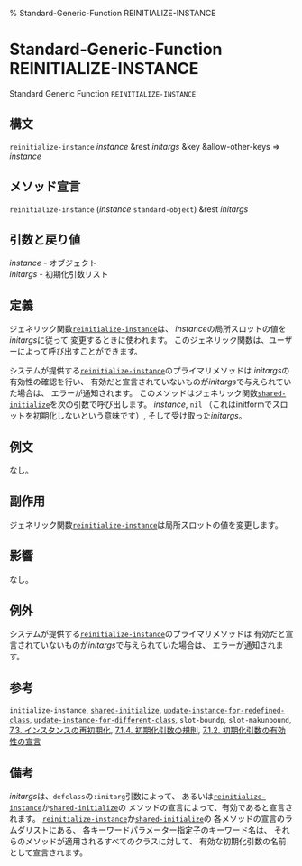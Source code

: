 % Standard-Generic-Function REINITIALIZE-INSTANCE

# Standard-Generic-Function REINITIALIZE-INSTANCE


Standard Generic Function `REINITIALIZE-INSTANCE`


## 構文

`reinitialize-instance` *instance*
&rest *initargs* &key &allow-other-keys => *instance*


## メソッド宣言

`reinitialize-instance` (*instance* `standard-object`) &rest *initargs*


## 引数と戻り値

*instance* - オブジェクト  
*initargs* - 初期化引数リスト


## 定義

ジェネリック関数[`reinitialize-instance`](7.7.reinitialize-instance.html)は、
*instance*の局所スロットの値を*initargs*に従って
変更するときに使われます。
このジェネリック関数は、ユーザーによって呼び出すことができます。

システムが提供する[`reinitialize-instance`](7.7.reinitialize-instance.html)のプライマリメソッドは
*initargs*の有効性の確認を行い、
有効だと宣言されていないものが*initargs*で与えられていた場合は、
エラーが通知されます。
このメソッドはジェネリック関数[`shared-initialize`](7.7.shared-initialize.html)を次の引数で呼び出します。
*instance*, `nil`
（これはinitformでスロットを初期化しないという意味です）, 
そして受け取った*initargs*。


## 例文

なし。


## 副作用

ジェネリック関数[`reinitialize-instance`](7.7.reinitialize-instance.html)は局所スロットの値を変更します。


## 影響

なし。


## 例外

システムが提供する[`reinitialize-instance`](7.7.reinitialize-instance.html)のプライマリメソッドは
有効だと宣言されていないものが*initargs*で与えられていた場合は、
エラーが通知されます。


## 参考

`initialize-instance`,
[`shared-initialize`](7.7.shared-initialize.html),
[`update-instance-for-redefined-class`](7.7.update-instance-for-redefined-class.html),
[`update-instance-for-different-class`](7.7.update-instance-for-different-class.html),
`slot-boundp`,
`slot-makunbound`,
[7.3. インスタンスの再初期化](7.3.html),
[7.1.4. 初期化引数の規則](7.1.4.html),
[7.1.2. 初期化引数の有効性の宣言](7.1.2.html)


## 備考

*initargs*は、`defclass`の`:initarg`引数によって、
あるいは[`reinitialize-instance`](7.7.reinitialize-instance.html)か[`shared-initialize`](7.7.shared-initialize.html)の
メソッドの宣言によって、有効であると宣言されます。
[`reinitialize-instance`](7.7.reinitialize-instance.html)か[`shared-initialize`](7.7.shared-initialize.html)の
各メソッドの宣言のラムダリストにある、
各キーワードパラメーター指定子のキーワード名は、
それらのメソッドが適用されるすべてのクラスに対して、
有効な初期化引数の名前として宣言されます。

